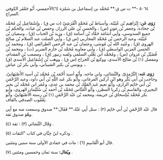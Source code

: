 ٥٠٦٤ -** ت س ق:** مُحَمَّد بن إسماعيل بن سَمُرَة (٦)الأحمسي، أَبُو جَعْفَر الكوفي السراج.

**رَوَى عَن:** إِبْرَاهِيم بْن عُيَيْنَة، وأسباط بْن مُحَمَّدٍ الْقُرَشِيّ (ت س ق) ، وإِسْمَاعِيل بْن مُحَمَّد بْن جحادة، وجعفر بْن عون (س) ، والحسن بْن علي الرزاز، وحفص بْن غياث، والحكم بْن جميع السدوسي، وأَبِي أُسَامَة حَمَّاد بْن أسامة (ق) ، وزيد بْن الحباب (ق) ، وسفيان بْن عُيَيْنَة، وعبد الرحمن بْن مُحَمَّد المحاربي (س ق) ، وأَبِي الصلت عبد السلام بْن صالح الهروي (ق) ، وعُبَيد الله بْن مُوسَى، وعثمان بْن عبد الرحمن الطرائفي (ق) ، ومحمد بْن الحسن المزني الواسطي (ق) ، وأبي معاوية مُحَمَّد بْن خازم الضرير (ت) ، ومحمد بْن فُضَيْل بْن غزوان (س) ، ومُحَمَّد ابن يَعْلَى السلمي ولقبه زنبور (ق) ، ومصعب بْن المقدام، ومفضل (١) بْن صَالِح الأسدي، ووكيع بْن الجراح (س ق) ، ووهب بْن إِسْمَاعِيل الأسدي (ق) ، ويونس بْن بكير الشيباني، وأبي بكر بْن عياش.

**رَوَى عَنه:** التِّرْمِذِيّ، والنَّسَائي، وابن ماجه، وأَبُو أسيد أَحْمَد بْن مُحَمَّد بْن أسيد الأَصْبَهَانِيّ، وحاجب بْن أَبي بَكْر وهو ابْن أركين الفرغاني، وأَبُو بكر عَبد اللَّهِ بْن أَبي داود، وعبد الرَّحْمَنِ بْن أَبي حَاتِم الرازي، وأَبُو نعيم عَبد المَلِك بْن محمد بن عدي، وعُمَر ابن مُحَمَّد بْن بجير البجيري، والقاسم بْن زكريا المطرز، وأَبُو الْعَبَّاس مُحَمَّد بْن أحمد بْن سُلَيْمان الهروي، وأبو بكر مُحَمَّد بْنإسحاق بْن خزيمة، ومحمد بْن عَبْد الرَّحْمَنِ (١) بْن رستة الأَصْبَهَانِيّ، وأَبُو يَعْقُوب الصدقي بالقاف.

قال عَبْد الرَّحْمَنِ بْن أَبي حَاتِم (٢) : سئل أَبِي عَنْهُ،** فَقَالَ:** صدوق وسمعت منه مع أَبِي وهُوَ صدوق ثقة.

وَقَال النَّسَائي (٣) : ثقة (٤) .

وذكره ابنُ حِبَّان في كتاب "الثقات (٥) .

قال أبو الْقَاسِمِ (٦) : مات في جمادى الأولى سنة ستين ومئتين.

**ويُقال:** سنة ثمان وخمسين ومئتين (٧) .